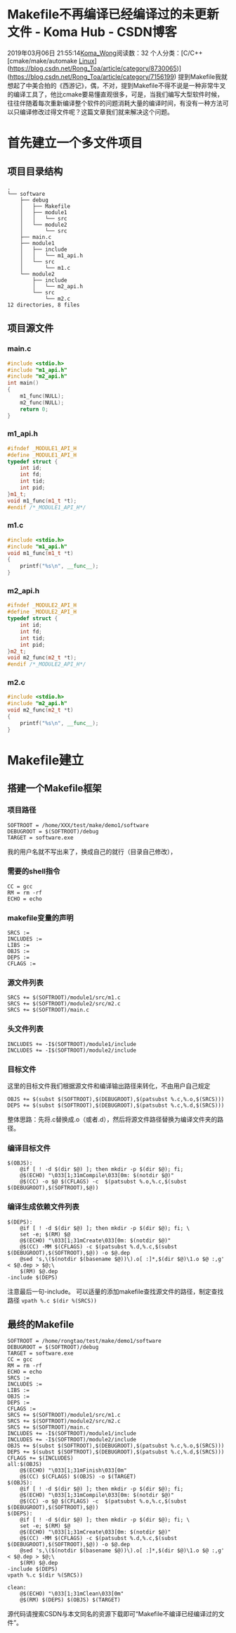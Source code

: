 # Makefile不再编译已经编译过的未更新文件 - Koma Hub - CSDN博客
2019年03月06日 21:55:14[Koma_Wong](https://me.csdn.net/Rong_Toa)阅读数：32
个人分类：[C/C++																[cmake/make/automake																[Linux](https://blog.csdn.net/Rong_Toa/article/category/7156254)](https://blog.csdn.net/Rong_Toa/article/category/8730065)](https://blog.csdn.net/Rong_Toa/article/category/7156199)
提到Makefile我就想起了中美合拍的《西游记》，偶，不对，提到Makefile不得不说是一种非常牛叉的编译工具了，他比cmake要易懂直观很多，可是，当我们编写大型软件时候，往往伴随着每次重新编译整个软件的问题消耗大量的编译时间，有没有一种方法可以只编译修改过得文件呢？这篇文章我们就来解决这个问题。
# 首先建立一个多文件项目
## 项目目录结构
```
.
└── software
    ├── debug
    │   ├── Makefile
    │   ├── module1
    │   │   └── src
    │   └── module2
    │       └── src
    ├── main.c
    ├── module1
    │   ├── include
    │   │   └── m1_api.h
    │   └── src
    │       └── m1.c
    └── module2
        ├── include
        │   └── m2_api.h
        └── src
            └── m2.c
12 directories, 8 files
```
## 项目源文件
### main.c
```cpp
#include <stdio.h>
#include "m1_api.h"
#include "m2_api.h"
int main()
{
	m1_func(NULL);
	m2_func(NULL);
	return 0;
}
```
### m1_api.h
```cpp
#ifndef _MODULE1_API_H
#define _MODULE1_API_H
typedef struct {
	int id;
	int fd;
	int tid;
	int pid;
}m1_t;
void m1_func(m1_t *t);
#endif /*_MODULE1_API_H*/
```
### m1.c
```cpp
#include <stdio.h>
#include "m1_api.h"
void m1_func(m1_t *t)
{
	printf("%s\n", __func__);
}
```
### m2_api.h
```cpp
#ifndef _MODULE2_API_H
#define _MODULE2_API_H
typedef struct {
	int id;
	int fd;
	int tid;
	int pid;
}m2_t;
void m2_func(m2_t *t);
#endif /*_MODULE2_API_H*/
```
### m2.c
```cpp
#include <stdio.h>
#include "m2_api.h"
void m2_func(m2_t *t)
{
	printf("%s\n", __func__); 
}
```
# Makefile建立
## 搭建一个Makefile框架
### 项目路径
```
SOFTROOT = /home/XXX/test/make/demo1/software
DEBUGROOT = $(SOFTROOT)/debug
TARGET = software.exe
```
我的用户名就不写出来了，换成自己的就行（目录自己修改），
### 需要的shell指令
```
CC = gcc
RM = rm -rf 
ECHO = echo
```
### makefile变量的声明
```
SRCS :=
INCLUDES :=
LIBS :=
OBJS :=
DEPS := 
CFLAGS :=
```
### 源文件列表
```
SRCS += $(SOFTROOT)/module1/src/m1.c
SRCS += $(SOFTROOT)/module2/src/m2.c
SRCS += $(SOFTROOT)/main.c
```
### 头文件列表
```
INCLUDES += -I$(SOFTROOT)/module1/include
INCLUDES += -I$(SOFTROOT)/module2/include
```
### 目标文件
这里的目标文件我们根据源文件和编译输出路径来转化，不由用户自己规定
```
OBJS += $(subst $(SOFTROOT),$(DEBUGROOT),$(patsubst %.c,%.o,$(SRCS)))
DEPS += $(subst $(SOFTROOT),$(DEBUGROOT),$(patsubst %.c,%.d,$(SRCS)))
```
整体思路：先将.c替换成.o（或者.d），然后将源文件路径替换为编译文件夹的路径。
### 编译目标文件
```
$(OBJS):
	@if [ ! -d $(dir $@) ]; then mkdir -p $(dir $@); fi;
	@$(ECHO) "\033[1;31mCompile\033[0m: $(notdir $@)"
	@$(CC) -o $@ $(CFLAGS) -c  $(patsubst %.o,%.c,$(subst $(DEBUGROOT),$(SOFTROOT),$@))
```
### 编译生成依赖文件列表
```
$(DEPS):
	@if [ ! -d $(dir $@) ]; then mkdir -p $(dir $@); fi; \
	set -e; $(RM) $@
	@$(ECHO) "\033[1;31mCreate\033[0m: $(notdir $@)"
	@$(CC) -MM $(CFLAGS) -c $(patsubst %.d,%.c,$(subst $(DEBUGROOT),$(SOFTROOT),$@)) -o $@.dep
	@sed 's,\($(notdir $(basename $@))\).o[ :]*,$(dir $@)\1.o $@ :,g' < $@.dep > $@;\
	$(RM) $@.dep
-include $(DEPS)
```
注意最后一句-include。
可以适量的添加makefile查找源文件的路径，制定查找路径
`vpath %.c $(dir %(SRCS))`
## 最终的Makefile
```
SOFTROOT = /home/rongtao/test/make/demo1/software
DEBUGROOT = $(SOFTROOT)/debug
TARGET = software.exe
CC = gcc
RM = rm -rf 
ECHO = echo 
SRCS :=
INCLUDES :=
LIBS :=
OBJS :=
DEPS := 
CFLAGS := 
SRCS += $(SOFTROOT)/module1/src/m1.c
SRCS += $(SOFTROOT)/module2/src/m2.c
SRCS += $(SOFTROOT)/main.c
INCLUDES += -I$(SOFTROOT)/module1/include
INCLUDES += -I$(SOFTROOT)/module2/include
OBJS += $(subst $(SOFTROOT),$(DEBUGROOT),$(patsubst %.c,%.o,$(SRCS)))
DEPS += $(subst $(SOFTROOT),$(DEBUGROOT),$(patsubst %.c,%.d,$(SRCS)))
CFLAGS += $(INCLUDES)
all:$(OBJS)
	@$(ECHO) "\033[1;31mFinish\033[0m"
	@$(CC) $(CFLAGS) $(OBJS) -o $(TARGET)
$(OBJS):
	@if [ ! -d $(dir $@) ]; then mkdir -p $(dir $@); fi;
	@$(ECHO) "\033[1;31mCompile\033[0m: $(notdir $@)"
	@$(CC) -o $@ $(CFLAGS) -c  $(patsubst %.o,%.c,$(subst $(DEBUGROOT),$(SOFTROOT),$@))
$(DEPS):
	@if [ ! -d $(dir $@) ]; then mkdir -p $(dir $@); fi; \
	set -e; $(RM) $@
	@$(ECHO) "\033[1;31mCreate\033[0m: $(notdir $@)"
	@$(CC) -MM $(CFLAGS) -c $(patsubst %.d,%.c,$(subst $(DEBUGROOT),$(SOFTROOT),$@)) -o $@.dep
	@sed 's,\($(notdir $(basename $@))\).o[ :]*,$(dir $@)\1.o $@ :,g' < $@.dep > $@;\
	$(RM) $@.dep
-include $(DEPS)
vpath %.c $(dir %(SRCS))
	
clean:
	@$(ECHO) "\033[1;31mClean\033[0m"
	@$(RM) $(DEPS) $(OBJS) $(TARGET)
```
> 
源代码请搜索CSDN与本文同名的资源下载即可“Makefile不编译已经编译过的文件”。


